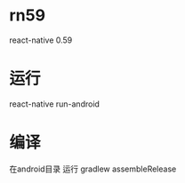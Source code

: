 # rn59
react-native 0.59

# 运行
react-native run-android

# 编译
在android目录 运行 gradlew assembleRelease
